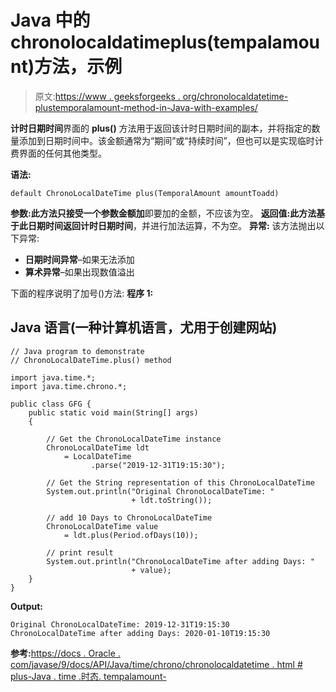 # Java 中的 chronolocaldatimeplus(tempalamount)方法，示例

> 原文:[https://www . geeksforgeeks . org/chronolocaldatetime-plustemporalamount-method-in-Java-with-examples/](https://www.geeksforgeeks.org/chronolocaldatetime-plustemporalamount-method-in-java-with-examples/)

**计时日期时间**界面的 **plus()** 方法用于返回该计时日期时间的副本，并将指定的数量添加到日期时间中。该金额通常为“期间”或“持续时间”，但也可以是实现临时计费界面的任何其他类型。

**语法:**

```
default ChronoLocalDateTime plus(TemporalAmount amountToadd)
```

**参数:**此方法只接受一个参数**金额加**即要加的金额，不应该为空。
**返回值:**此方法基于此日期时间返回**计时日期时间**，并进行加法运算，不为空。
**异常:**
该方法抛出以下异常:

*   **日期时间异常**–如果无法添加
*   **算术异常**–如果出现数值溢出

下面的程序说明了加号()方法:
**程序 1:**

## Java 语言(一种计算机语言，尤用于创建网站)

```
// Java program to demonstrate
// ChronoLocalDateTime.plus() method

import java.time.*;
import java.time.chrono.*;

public class GFG {
    public static void main(String[] args)
    {

        // Get the ChronoLocalDateTime instance
        ChronoLocalDateTime ldt
            = LocalDateTime
                  .parse("2019-12-31T19:15:30");

        // Get the String representation of this ChronoLocalDateTime
        System.out.println("Original ChronoLocalDateTime: "
                           + ldt.toString());

        // add 10 Days to ChronoLocalDateTime
        ChronoLocalDateTime value
            = ldt.plus(Period.ofDays(10));

        // print result
        System.out.println("ChronoLocalDateTime after adding Days: "
                           + value);
    }
}
```

**Output:** 

```
Original ChronoLocalDateTime: 2019-12-31T19:15:30
ChronoLocalDateTime after adding Days: 2020-01-10T19:15:30
```

**参考:**[https://docs . Oracle . com/javase/9/docs/API/Java/time/chrono/chronolocaldatetime . html # plus-Java . time .时态. tempalamount-](https://docs.oracle.com/javase/9/docs/api/java/time/chrono/ChronoLocalDateTime.html#plus-java.time.temporal.TemporalAmount-)